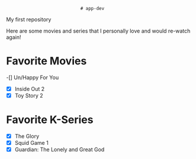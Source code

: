                                 # app-dev
My first repository

Here are some movies and series that I personally love and would re-watch again!  

# **Favorite Movies**
-[] Un/Happy For You                                           
-[X] Inside Out 2         
-[X] Toy Story 2           

# **Favorite K-Series**
-[X] The Glory
-[X] Squid Game 1
-[X] Guardian: The Lonely and Great God
